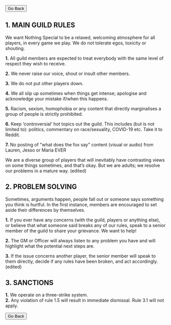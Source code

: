 <head>
<link rel="stylesheet" type="text/css" href="css/main.css">
</head>

<button onclick="history.back()">Go Back</button>

## **1. MAIN GUILD RULES** 

We want Nothing Special to be a relaxed, welcoming atmosphere for all players, in every game we play. We do not tolerate egos, toxicity or shouting. 

**1.**    All guild members are expected to treat everybody with the same level of respect they wish to receive.  

**2.**    We never raise our voice, shout or insult other members. 

 **3.**    We do not put other players down. 

**4.**    We all slip up sometimes when things get intense; apologise and acknowledge your mistake if/when this happens. 

**5.**    Racism, sexism, homophobia or any content that directly marginalises a group of people is strictly prohibited.  

**6.**    Keep ‘controversial’ hot topics out the guild. This includes (but is not limited to): politics, commentary on race/sexuality, COVID-19 etc. Take it to Reddit.  

**7.**  No posting of "what does the fox say" content (visual or audio) from Lauren, Jesso or Maria EVER 

We are a diverse group of players that will inevitably have contrasting views on some things sometimes, and that’s okay. But we are adults; we resolve our problems in a mature way. (edited)

## **2. PROBLEM SOLVING**

 Sometimes, arguments happen, people fall out or someone says something you think is hurtful. 
In the first instance, members are encouraged to set aside their differences by themselves. 

**1.**    If you ever have any concerns (with the guild, players or anything else), or believe that what someone said breaks any of our rules, speak to a senior member of the guild to share your grievance.  We want to help! 

**2.**    The GM or Officer will always listen to any problem you have and will highlight what the potential next steps are. 

**3.**    If the issue concerns another player, the senior member will speak to them directly, decide if any rules have been broken, and act accordingly. (edited)



## **3. SANCTIONS** 

**1.** We operate on a three-strike system.  
**2.** Any violation of rule 1.5 will result in immediate dismissal. Rule 3.1 will not apply.

<button onclick="history.back()">Go Back</button>
